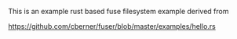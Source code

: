 This is an example rust based fuse filesystem example derived from

https://github.com/cberner/fuser/blob/master/examples/hello.rs

